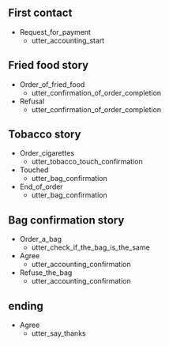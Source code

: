 ## First contact
* Request_for_payment
  - utter_accounting_start

## Fried food story
* Order_of_fried_food
  - utter_confirmation_of_order_completion
* Refusal
  - utter_confirmation_of_order_completion

## Tobacco story
* Order_cigarettes
  - utter_tobacco_touch_confirmation
* Touched
  - utter_bag_confirmation
* End_of_order
  - utter_bag_confirmation

## Bag confirmation story
* Order_a_bag
  - utter_check_if_the_bag_is_the_same
* Agree
  - utter_accounting_confirmation
* Refuse_the_bag
  - utter_accounting_confirmation

## ending
* Agree
  - utter_say_thanks

